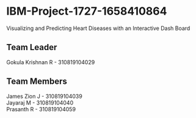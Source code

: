 # IBM-Project-1727-1658410864
Visualizing and Predicting Heart Diseases with an Interactive Dash Board

## Team Leader
Gokula Krishnan R - 310819104029 

## Team Members
James Zion J - 310819104039 <br />
Jayaraj M - 310819104040 <br />
Prasanth R - 310819104059 <br />
